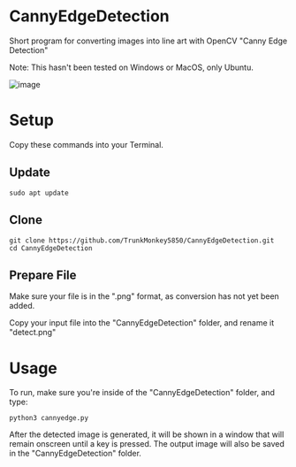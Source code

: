 # CannyEdgeDetection

Short program for converting images into line art with OpenCV "Canny Edge Detection"

Note: This hasn't been tested on Windows or MacOS, only Ubuntu. 

![image](https://user-images.githubusercontent.com/62955316/125382042-90277980-e35a-11eb-9dbf-cf7140a57ff2.png)



# Setup

Copy these commands into your Terminal.

## Update
```
sudo apt update
```

## Clone
```
git clone https://github.com/TrunkMonkey5850/CannyEdgeDetection.git
cd CannyEdgeDetection
```

## Prepare File

Make sure your file is in the ".png" format, as conversion has not yet been added.

Copy your input file into the "CannyEdgeDetection" folder, and rename it "detect.png"

# Usage

To run, make sure you're inside of the "CannyEdgeDetection" folder, and type:
```
python3 cannyedge.py
```

After the detected image is generated, it will be shown in a window that will remain onscreen until a key is pressed.
The output image will also be saved in the "CannyEdgeDetection" folder.
